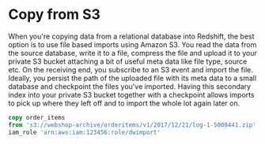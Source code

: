 # Copy from S3

When you're copying data from a relational database into Redshift, the best option is to use file based imports using Amazon S3. You read the data from the source database, write it to a file, compress the file and upload it to your private S3 bucket attaching a bit of useful meta data like file type, source etc. On the receiving end, you subscribe to an S3 event and import the file. Ideally, you persist the path of the uploaded file with its meta data to a small database and checkpoint the files you've imported. Having this secondary index into your private S3 bucket together with a checkpoint allows imports to pick up where they left off and to import the whole lot again later on.

```sql
copy order_items
from 's3://webshop-archive/orderitems/v1/2017/12/21/log-1-5008441.zip'
iam_role 'arn:aws:iam:123456:role/dwimport'
```